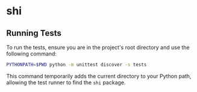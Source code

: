 # shi

## Running Tests

To run the tests, ensure you are in the project's root directory and use the following command:

```bash
PYTHONPATH=$PWD python -m unittest discover -s tests
```

This command temporarily adds the current directory to your Python path, allowing the test runner to find the `shi` package.